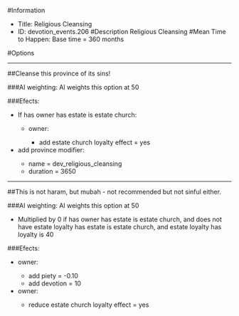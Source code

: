#Information
 - Title: Religious Cleansing
 - ID: devotion_events.206
#Description
Religious Cleansing
#Mean Time to Happen:
Base time = 360 months

#Options

___
##Cleanse this province of its sins!

###AI weighting:
AI weights this option at 50


###Efects:<ul><li>If has owner has estate is estate church:</li><ul><li>owner:</li><ul><li>add estate church loyalty effect = yes</li></ul></ul><li>add province modifier:</li><ul><li>name = dev_religious_cleansing</li><li>duration = 3650</li></ul></ul>

___
##This is not haram, but mubah - not recommended but not sinful either.

###AI weighting:
AI weights this option at 50
 - Multiplied by 0 if has owner has estate is estate church, and does not have estate loyalty has estate is estate church, and estate loyalty has loyalty is 40


###Efects:<ul><li>owner:</li><ul><li>add piety = -0.10</li><li>add devotion = 10</li></ul><li>owner:</li><ul><li>reduce estate church loyalty effect = yes</li></ul></ul>
